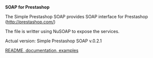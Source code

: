 **SOAP for Prestashop**

The Simple Prestashop SOAP provides SOAP interface  for Prestashop (http://prestashop.com/)

The file is writter using NuSOAP to expose the services.


Actual version: Simple Prestashop SOAP v.0.2.1

[README, documentation, examples](http://code.google.com/p/prestasoap/wiki/README)